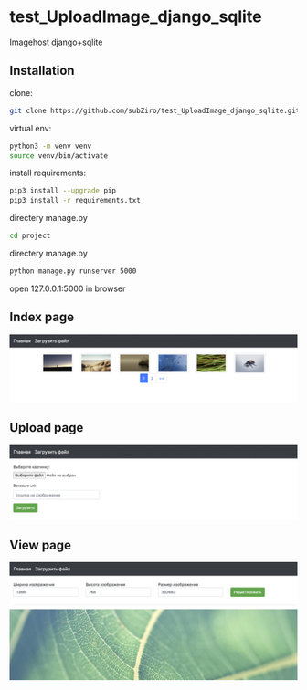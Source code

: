 # test_UploadImage_django_sqlite
Imagehost django+sqlite




## Installation

clone:

```sh
git clone https://github.com/subZiro/test_UploadImage_django_sqlite.git
```

virtual env:

```sh
python3 -m venv venv 
source venv/bin/activate
```

install requirements:

```sh
pip3 install --upgrade pip
pip3 install -r requirements.txt
```

directery manage.py

```sh
cd project
```


directery manage.py

```sh
python manage.py runserver 5000
```


open 127.0.0.1:5000 in browser


## Index page
![index page](https://github.com/subZiro/test_UploadImage_django_sqlite/blob/master/index.jpg)


## Upload page
![upload](https://github.com/subZiro/test_UploadImage_django_sqlite/blob/master/upload.jpg)


## View page
![view](https://github.com/subZiro/test_UploadImage_django_sqlite/blob/master/view-edit.jpg)
